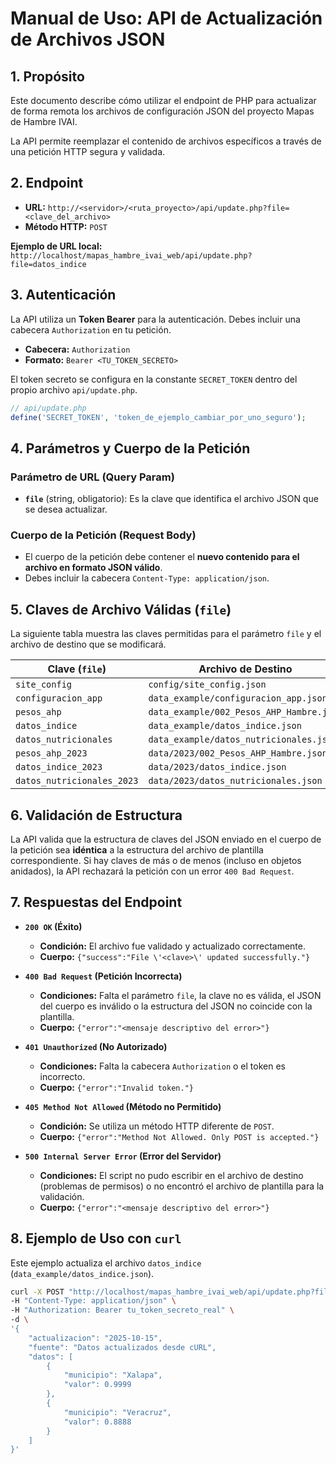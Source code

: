 # Manual de Uso: API de Actualización de Archivos JSON

## 1. Propósito

Este documento describe cómo utilizar el endpoint de PHP para actualizar de forma remota los archivos de configuración JSON del proyecto Mapas de Hambre IVAI.

La API permite reemplazar el contenido de archivos específicos a través de una petición HTTP segura y validada.

## 2. Endpoint

- **URL:** `http://<servidor>/<ruta_proyecto>/api/update.php?file=<clave_del_archivo>`
- **Método HTTP:** `POST`

**Ejemplo de URL local:**
`http://localhost/mapas_hambre_ivai_web/api/update.php?file=datos_indice`

## 3. Autenticación

La API utiliza un **Token Bearer** para la autenticación. Debes incluir una cabecera `Authorization` en tu petición.

- **Cabecera:** `Authorization`
- **Formato:** `Bearer <TU_TOKEN_SECRETO>`

El token secreto se configura en la constante `SECRET_TOKEN` dentro del propio archivo `api/update.php`.

```php
// api/update.php
define('SECRET_TOKEN', 'token_de_ejemplo_cambiar_por_uno_seguro');
```

## 4. Parámetros y Cuerpo de la Petición

### Parámetro de URL (Query Param)

- **`file`** (string, obligatorio): Es la clave que identifica el archivo JSON que se desea actualizar.

### Cuerpo de la Petición (Request Body)

- El cuerpo de la petición debe contener el **nuevo contenido para el archivo en formato JSON válido**.
- Debes incluir la cabecera `Content-Type: application/json`.

## 5. Claves de Archivo Válidas (`file`)

La siguiente tabla muestra las claves permitidas para el parámetro `file` y el archivo de destino que se modificará.

| Clave (`file`)             | Archivo de Destino                                       | Plantilla de Validación                                       |
| -------------------------- | -------------------------------------------------------- | ------------------------------------------------------------- |
| `site_config`              | `config/site_config.json`                                | `config/site_config.example.json`                             |
| `configuracion_app`        | `data_example/configuracion_app.json`                    | `data_example/configuracion_app.json`                         |
| `pesos_ahp`                | `data_example/002_Pesos_AHP_Hambre.json`                 | `data_example/002_Pesos_AHP_Hambre.json`                      |
| `datos_indice`             | `data_example/datos_indice.json`                         | `data_example/datos_indice.json`                              |
| `datos_nutricionales`      | `data_example/datos_nutricionales.json`                  | `data_example/datos_nutricionales.json`                       |
| `pesos_ahp_2023`           | `data/2023/002_Pesos_AHP_Hambre.json`                    | `data_example/2023/002_Pesos_AHP_Hambre.json`                 |
| `datos_indice_2023`        | `data/2023/datos_indice.json`                            | `data_example/2023/datos_indice.json`                         |
| `datos_nutricionales_2023` | `data/2023/datos_nutricionales.json`                     | `data_example/2023/datos_nutricionales.json`                  |

## 6. Validación de Estructura

La API valida que la estructura de claves del JSON enviado en el cuerpo de la petición sea **idéntica** a la estructura del archivo de plantilla correspondiente. Si hay claves de más o de menos (incluso en objetos anidados), la API rechazará la petición con un error `400 Bad Request`.

## 7. Respuestas del Endpoint

- **`200 OK` (Éxito)**
  - **Condición:** El archivo fue validado y actualizado correctamente.
  - **Cuerpo:** `{"success":"File \'<clave>\' updated successfully."}`

- **`400 Bad Request` (Petición Incorrecta)**
  - **Condiciones:** Falta el parámetro `file`, la clave no es válida, el JSON del cuerpo es inválido o la estructura del JSON no coincide con la plantilla.
  - **Cuerpo:** `{"error":"<mensaje descriptivo del error>"}`

- **`401 Unauthorized` (No Autorizado)**
  - **Condiciones:** Falta la cabecera `Authorization` o el token es incorrecto.
  - **Cuerpo:** `{"error":"Invalid token."}`

- **`405 Method Not Allowed` (Método no Permitido)**
  - **Condición:** Se utiliza un método HTTP diferente de `POST`.
  - **Cuerpo:** `{"error":"Method Not Allowed. Only POST is accepted."}`

- **`500 Internal Server Error` (Error del Servidor)**
  - **Condiciones:** El script no pudo escribir en el archivo de destino (problemas de permisos) o no encontró el archivo de plantilla para la validación.
  - **Cuerpo:** `{"error":"<mensaje descriptivo del error>"}`

## 8. Ejemplo de Uso con `curl`

Este ejemplo actualiza el archivo `datos_indice` (`data_example/datos_indice.json`).

```bash
curl -X POST "http://localhost/mapas_hambre_ivai_web/api/update.php?file=datos_indice" \
-H "Content-Type: application/json" \
-H "Authorization: Bearer tu_token_secreto_real" \
-d \
'{ 
    "actualizacion": "2025-10-15",
    "fuente": "Datos actualizados desde cURL",
    "datos": [
        {
            "municipio": "Xalapa",
            "valor": 0.9999
        },
        {
            "municipio": "Veracruz",
            "valor": 0.8888
        }
    ]
}'
```

